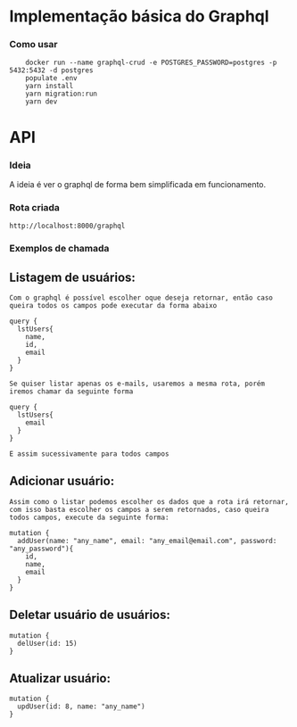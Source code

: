 

# Implementação básica do Graphql

### <strong>Como usar</strong>

```shell
    docker run --name graphql-crud -e POSTGRES_PASSWORD=postgres -p 5432:5432 -d postgres
    populate .env
    yarn install
    yarn migration:run
    yarn dev
```

# API

### <strong>Ideia</strong>
A ideia é ver o graphql de forma bem simplificada em funcionamento.

### <strong>Rota criada</strong>

```shell
http://localhost:8000/graphql
```


### <strong>Exemplos de chamada</strong>

## Listagem de usuários:
```shel
Com o graphql é possível escolher oque deseja retornar, então caso queira todos os campos pode executar da forma abaixo

query {
  lstUsers{
    name,
    id,
    email
  }
}

Se quiser listar apenas os e-mails, usaremos a mesma rota, porém iremos chamar da seguinte forma

query {
  lstUsers{
    email
  }
}

E assim sucessivamente para todos campos
```

## Adicionar usuário:
```shel
Assim como o listar podemos escolher os dados que a rota irá retornar, com isso basta escolher os campos a serem retornados, caso queira todos campos, execute da seguinte forma:

mutation {
  addUser(name: "any_name", email: "any_email@email.com", password: "any_password"){
    id,
    name,
    email
  }
}
```

## Deletar usuário de usuários:
```shel
mutation {
  delUser(id: 15)
}
```

## Atualizar usuário:
```shel
mutation {
  updUser(id: 8, name: "any_name")
}
```